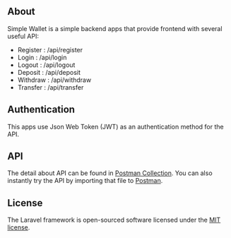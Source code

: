 ## About

Simple Wallet is a simple backend apps that provide frontend with several useful API:
- Register : /api/register
- Login : /api/login
- Logout : /api/logout
- Deposit : /api/deposit
- Withdraw : /api/withdraw
- Transfer : /api/transfer

## Authentication
This apps use Json Web Token (JWT) as an authentication method for the API.

## API
The detail about API can be found in [Postman Collection](\Indodax.postman_collection.json). You can also instantly try the API by importing that file to [Postman](https://www.postman.com/).

## License

The Laravel framework is open-sourced software licensed under the [MIT license](https://opensource.org/licenses/MIT).
